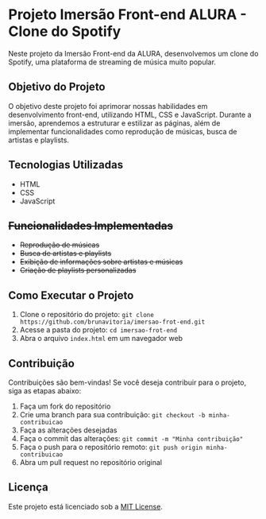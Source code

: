 # Projeto Imersão Front-end ALURA - Clone do Spotify

Neste projeto da Imersão Front-end da ALURA, desenvolvemos um clone do Spotify, uma plataforma de streaming de música muito popular.

## Objetivo do Projeto

O objetivo deste projeto foi aprimorar nossas habilidades em desenvolvimento front-end, utilizando HTML, CSS e JavaScript. Durante a imersão, aprendemos a estruturar e estilizar as páginas, além de implementar funcionalidades como reprodução de músicas, busca de artistas e playlists.

## Tecnologias Utilizadas

- HTML
- CSS
- JavaScript

## ~~Funcionalidades Implementadas~~

- ~~Reprodução de músicas~~
- ~~Busca de artistas e playlists~~
- ~~Exibição de informações sobre artistas e músicas~~
- ~~Criação de playlists personalizadas~~

## Como Executar o Projeto

1. Clone o repositório do projeto: `git clone https://github.com/brunavitoria/imersao-frot-end.git`
2. Acesse a pasta do projeto: `cd imersao-frot-end`
3. Abra o arquivo `index.html` em um navegador web

## Contribuição

Contribuições são bem-vindas! Se você deseja contribuir para o projeto, siga as etapas abaixo:

1. Faça um fork do repositório
2. Crie uma branch para sua contribuição: `git checkout -b minha-contribuicao`
3. Faça as alterações desejadas
4. Faça o commit das alterações: `git commit -m "Minha contribuição"`
5. Faça o push para o repositório remoto: `git push origin minha-contribuicao`
6. Abra um pull request no repositório original

## Licença

Este projeto está licenciado sob a [MIT License](https://opensource.org/licenses/MIT).
